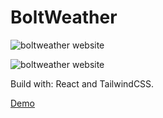 # BoltWeather

![boltweather website](https://boltweather06.netlify.app/boltweather-preview-dark.png)

![boltweather website](https://boltweather06.netlify.app/boltweather-preview-light.png)

Build with: React and TailwindCSS.

[Demo](https://boltweather06.netlify.app)
